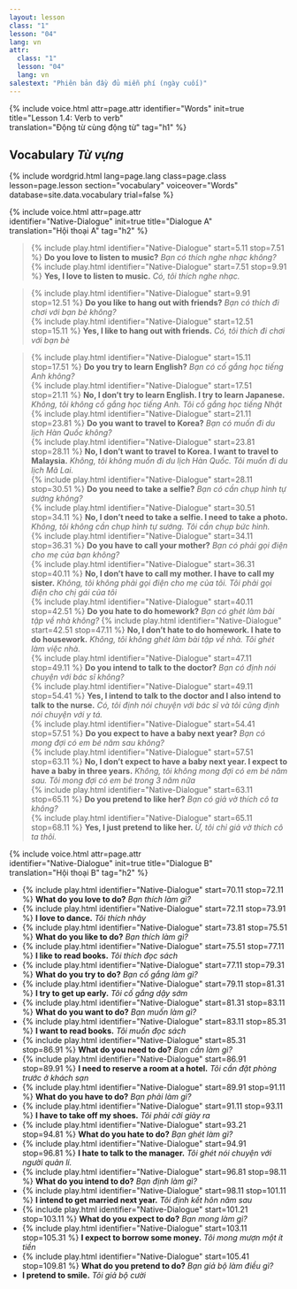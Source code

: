 ```yaml
---
layout: lesson
class: "1"
lesson: "04"
lang: vn
attr:
  class: "1"
  lesson: "04"
  lang: vn
salestext: "Phiên bản đầy đủ miễn phí (ngày cuối)"
---
```


{%  include voice.html attr=page.attr
	identifier="Words"  init=true
	title="Lesson 1.4: Verb to verb"        
	translation="Động từ cùng động từ"
    tag="h1" %}

## Vocabulary *Từ vựng*

{% include wordgrid.html lang=page.lang
		class=page.class 
		lesson=page.lesson 
		section="vocabulary"
		voiceover="Words"
		database=site.data.vocabulary 
		trial=false %}

{%  include voice.html attr=page.attr  
	identifier="Native-Dialogue"  init=true
	title="Dialogue A"        
	translation="Hội thoại A"
    tag="h2" %}

> {% include play.html identifier="Native-Dialogue" start=5.11 stop=7.51 %} **Do you love to listen to music?** *Bạn có thích nghe nhạc không?*  
> {% include play.html identifier="Native-Dialogue" start=7.51 stop=9.91 %} **Yes, I love to listen to music.** *Có, tôi thích nghe nhạc.*  

> {% include play.html identifier="Native-Dialogue" start=9.91 stop=12.51 %} **Do you like to hang out with friends?** *Bạn có thích đi chơi với bạn bè không?*    
> {% include play.html identifier="Native-Dialogue" start=12.51 stop=15.11 %} **Yes, I like to hang out with friends.** *Có, tôi thích đi chơi với bạn bè*   
   
> {% include play.html identifier="Native-Dialogue" start=15.11 stop=17.51 %} **Do you try to learn English?** *Bạn có cố gắng học tiếng Anh không?*  
> {% include play.html identifier="Native-Dialogue" start=17.51 stop=21.11 %} **No, I don’t try to learn English. I try to learn Japanese.** *Không, tôi không cố gắng học tiếng Anh. Tôi cố gắng học tiếng Nhật*  
> {% include play.html identifier="Native-Dialogue" start=21.11 stop=23.81 %} **Do you want to travel to Korea?** *Bạn có muốn đi du lịch Hàn Quốc không?*  
> {% include play.html identifier="Native-Dialogue" start=23.81 stop=28.11 %} **No, I don’t want to travel to Korea. I want to travel to Malaysia.** *Không, tôi không muốn đi du lịch Hàn Quốc. Tôi muốn đi du lịch Mã Lai.*  
> {% include play.html identifier="Native-Dialogue" start=28.11 stop=30.51 %} **Do you need to take a selfie?** *Bạn có cần chụp hình tự sướng không?*  
> {% include play.html identifier="Native-Dialogue" start=30.51 stop=34.11 %} **No, I don’t need to take a selfie. I need to take a photo.** *Không, tôi không cần chụp hình tự sướng. Tôi cần chụp bức hình.*    
> {% include play.html identifier="Native-Dialogue" start=34.11 stop=36.31 %} **Do you have to call your mother?** *Bạn có phải gọi điện cho mẹ của bạn không?*  
> {% include play.html identifier="Native-Dialogue" start=36.31 stop=40.11 %} **No, I don’t have to call my mother. I have to call my sister.** *Không, tôi không phải gọi điện cho mẹ của tôi. Tôi phải gọi điện cho chị gái của tôi*   
> {% include play.html identifier="Native-Dialogue" start=40.11 stop=42.51 %} **Do you hate to do homework?** *Bạn có ghét làm bài tập về nhà không?*
> {% include play.html identifier="Native-Dialogue" start=42.51 stop=47.11 %} **No, I don’t hate to do homework. I hate to do housework.** *Không, tôi không ghét làm bài tập về nhà. Tôi ghét làm việc nhà.*  
> {% include play.html identifier="Native-Dialogue" start=47.11 stop=49.11 %} **Do you intend to talk to the doctor?** *Bạn có định nói chuyện với bác sĩ không?*  
> {% include play.html identifier="Native-Dialogue" start=49.11 stop=54.41 %} **Yes, I intend to talk to the doctor and I also intend to talk to the nurse.** *Có, tôi định nói chuyện với bác sĩ và tôi cũng định nói chuyện với y tá.*   
> {% include play.html identifier="Native-Dialogue" start=54.41 stop=57.51 %} **Do you expect to have a baby next year?** *Bạn có mong đợi có em bé năm sau không?*  
> {% include play.html identifier="Native-Dialogue" start=57.51 stop=63.11 %} **No, I don’t expect to have a baby next year. I expect to have a baby in three years.** *Không, tôi không mong đợi có em bé năm sau. Tôi mong đợi có em bé trong 3 năm nữa*  
> {% include play.html identifier="Native-Dialogue" start=63.11 stop=65.11 %} **Do you pretend to like her?** *Bạn có giả vờ thích cô ta không?*  
> {% include play.html identifier="Native-Dialogue" start=65.11 stop=68.11 %} **Yes, I just pretend to like her.** *Ừ, tôi chỉ giả vờ thích cô ta thôi.*  

{%  include voice.html attr=page.attr  
	identifier="Native-Dialogue"  init=true
	title="Dialogue B"        
	translation="Hội thoại B"
    tag="h2" %}

- {% include play.html identifier="Native-Dialogue" start=70.11 stop=72.11 %} **What do you love to do?** *Bạn thích làm gì?*
- {% include play.html identifier="Native-Dialogue" start=72.11 stop=73.91 %} **I love to dance.** *Tôi thích nhảy*
- {% include play.html identifier="Native-Dialogue" start=73.81 stop=75.51 %} **What do you like to do?** *Bạn thích làm gì?*
- {% include play.html identifier="Native-Dialogue" start=75.51 stop=77.11 %} **I like to read books.** *Tôi thích đọc sách*
- {% include play.html identifier="Native-Dialogue" start=77.11 stop=79.31 %} **What do you try to do?** *Bạn cố gắng làm gì?*
- {% include play.html identifier="Native-Dialogue" start=79.11 stop=81.31 %} **I try to get up early.** *Tôi cố gắng dậy sớm*
- {% include play.html identifier="Native-Dialogue" start=81.31 stop=83.11 %} **What do you want to do?** *Bạn muốn làm gì?*
- {% include play.html identifier="Native-Dialogue" start=83.11 stop=85.31 %} **I want to read books.** *Tôi muốn đọc sách*
- {% include play.html identifier="Native-Dialogue" start=85.31 stop=86.91 %} **What do you need to do?** *Bạn cần làm gì?*
- {% include play.html identifier="Native-Dialogue" start=86.91 stop=89.91 %} **I need to reserve a room at a hotel.** *Tôi cần đặt phòng trước ở khách sạn*
- {% include play.html identifier="Native-Dialogue" start=89.91 stop=91.11 %} **What do you have to do?** *Bạn phải làm gì?*
- {% include play.html identifier="Native-Dialogue" start=91.11 stop=93.11 %} **I have to take off my shoes.** *Tôi phải cởi giày ra*
- {% include play.html identifier="Native-Dialogue" start=93.21 stop=94.81 %} **What do you hate to do?** *Bạn ghét làm gì?*
- {% include play.html identifier="Native-Dialogue" start=94.91 stop=96.81 %} **I hate to talk to the manager.** *Tôi ghét nói chuyện với người quản lí.*
- {% include play.html identifier="Native-Dialogue" start=96.81 stop=98.11 %} **What do you intend to do?** *Bạn định làm gì?*
- {% include play.html identifier="Native-Dialogue" start=98.11 stop=101.11 %} **I intend to get married next year.** *Tôi định kết hôn năm sau*
- {% include play.html identifier="Native-Dialogue" start=101.21 stop=103.11 %} **What do you expect to do?** *Bạn mong làm gì?*
- {% include play.html identifier="Native-Dialogue" start=103.11 stop=105.31 %} **I expect to borrow some money.** *Tôi mong mượn một ít tiền*
- {% include play.html identifier="Native-Dialogue" start=105.41 stop=109.81 %} **What do you pretend to do?** *Bạn giả bộ làm điều gì?*
- **I pretend to smile.** *Tôi giả bộ cười*

 
 